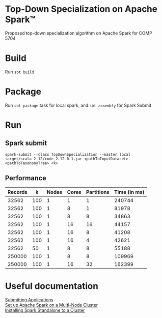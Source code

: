 # Top-Down Specialization on Apache Spark&trade;

Proposed top-down specialization algorithm on Apache Spark for COMP 5704

# Build

Run `sbt build`

# Package

Run `sbt package` task for local spark, and `sbt assembly` for Spark Submit

# Run

## Spark submit

`spark-submit --class TopDownSpecialization --master local target/scala-2.12/code_2.12-0.1.jar <pathToInputDataset> <pathToTaxonomyTree> <k>`

## Performance

|Records|k|Nodes|Cores|Partitions|Time (in ms)|
|---|---|---|---|---|---|
|32562|100|1|1|1|240744|
|32562|100|1|8|1|81978|
|32562|100|1|8|8|34863|
|32562|100|1|16|16|44157|
|32562|100|1|16|8|41208|
|32562|100|1|16|4|42621|
|32562|50|1|8|8|55188|
|250000|100|1|8|8|109969|
|250000|100|1|16|32|162399|


# Useful documentation

[Submitting Applications](https://spark.apache.org/docs/latest/submitting-applications.html)  
[Set up Apache Spark on a Multi-Node Cluster](https://medium.com/ymedialabs-innovation/apache-spark-on-a-multi-node-cluster-b75967c8cb2b)  
[Installing Spark Standalone to a Cluster](https://spark.apache.org/docs/latest/spark-standalone.html)